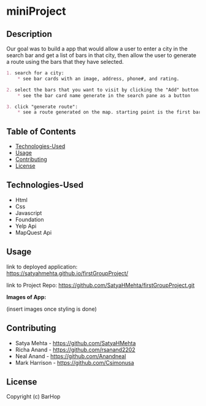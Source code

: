 # miniProject

## Description

Our goal was to build a app that would allow a user to enter a city in the search bar and get a list of bars in that city, then allow the user to generate a route using the bars that they have selected.

```md
1. search for a city:
    * see bar cards with an image, address, phone#, and rating.

2. select the bars that you want to visit by clicking the "Add" button:
    * see the bar card name generate in the search pane as a button

3. click "generate route":
    * see a route generated on the map. starting point is the first bar you select.

```
## Table of Contents
* [Technologies-Used](#technologies-Used)
* [Usage](#usage)
* [Contributing](#contributing)
* [License](#license)

## Technologies-Used

* Html
* Css
* Javascript
* Foundation
* Yelp Api
* MapQuest Api


## Usage 

link to deployed application: https://satyahmehta.github.io/firstGroupProject/

link to Project Repo: https://github.com/SatyaHMehta/firstGroupProject.git

**Images of App:**

(insert images once styling is done)

## Contributing
* Satya Mehta - https://github.com/SatyaHMehta
* Richa Anand - https://github.com/rsanand2202
* Neal Anand - https://github.com/Anandneal
* Mark Harrison - https://github.com/Csimonusa

## License

Copyright (c) BarHop